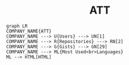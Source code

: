 <h1 align="center">ATT</h1>

```mermaid
graph LR
COMPANY_NAME{ATT}
COMPANY_NAME ---> U{Users} ---> UN[1]
COMPANY_NAME ---> R{Repositories} ---> RN[2]
COMPANY_NAME ---> G{Gists} ---> GN[29]
COMPANY_NAME ---> ML{Most Used<br>Languages}
ML --> HTML[HTML]
```
